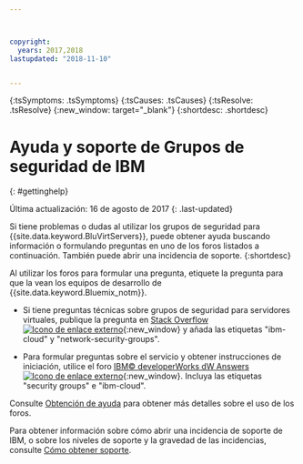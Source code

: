 ```yaml
---



copyright:
  years: 2017,2018
lastupdated: "2018-11-10"


---
```


{:tsSymptoms: .tsSymptoms} 
{:tsCauses: .tsCauses} 
{:tsResolve: .tsResolve} 
{:new_window: target="_blank"}
{:shortdesc: .shortdesc}

# Ayuda y soporte de Grupos de seguridad de IBM
{: #gettinghelp}

Última actualización: 16 de agosto de 2017
{: .last-updated}

Si tiene problemas o dudas al utilizar los grupos de seguridad para {{site.data.keyword.BluVirtServers}}, puede obtener ayuda buscando información o formulando preguntas en uno de los foros listados a continuación. También puede abrir una incidencia de soporte.
{:shortdesc}

Al utilizar los foros para formular una pregunta, etiquete la pregunta para que la vean los equipos de desarrollo de {{site.data.keyword.Bluemix_notm}}.
<!--Insert the appropriate Stack Overflow tag for your service for <block-storage> in URL and text below:  -->
* Si tiene preguntas técnicas sobre grupos de seguridad para servidores virtuales, publique la pregunta en [Stack Overflow ![Icono de enlace externo](../../icons/launch-glyph.svg "Icono de enlace externo")](https://stackoverflow.com/search?q=network-security-groups+ibm-cloud){:new_window} y añada las etiquetas "ibm-cloud" y "network-security-groups".
<!--Insert the appropriate dW Answers tag for your service for <service_keyword> in URL below:  -->
* Para formular preguntas sobre el servicio y obtener instrucciones de iniciación, utilice el foro [IBM© developerWorks dW Answers ![Icono de enlace externo](../../icons/launch-glyph.svg "Icono de enlace externo")](https://developer.ibm.com/answers/topics/security%20groups.html?smartspace=ibm-cloud){:new_window}. Incluya las etiquetas "security groups" e "ibm-cloud".

Consulte [Obtención de ayuda](https://{DomainName}/docs/get-support?topic=get-support-using-avatar) para obtener más detalles sobre el uso de los foros.

Para obtener información sobre cómo abrir una incidencia de soporte de IBM, o sobre los niveles de soporte y la gravedad de las incidencias, consulte [Cómo obtener soporte](/docs/get-support?topic=get-support-contacting-bluemix-support-dedicated-local).

